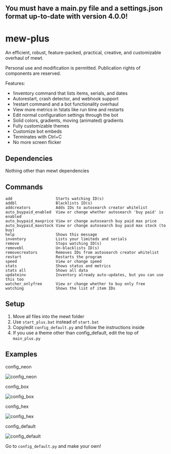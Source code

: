 ## You must have a main.py file and a settings.json format up-to-date with version 4.0.0!

# mew-plus
An efficient, robust, feature-packed, practical, creative, and customizable overhaul of mewt.

Personal use and modification is permitted. Publication rights of components are reserved.

Features:
- !inventory command that lists items, serials, and dates
- Autorestart, crash detector, and webhook support
- !restart command and a bot functionality overhaul
- View more metrics in !stats like run time and restarts
- Edit normal configuration settings through the bot 
- Solid colors, gradients, moving (animated) gradients
- Fully customizable themes
- Customize bot embeds
- Terminates with Ctrl+C
- No more screen flicker

## Dependencies
Nothing other than mewt dependencies

## Commands
```
add                   Starts watching ID(s)
addbl                 Blacklists ID(s)
addcreators           Adds IDs to autosearch creator whitelist
auto_buypaid_enabled  View or change whether autosearch 'buy paid' is enabled
auto_buypaid_maxprice View or change autosearch buy paid max price
auto_buypaid_maxstock View or change autosearch buy paid max stock (to buy)
help                  Shows this message
inventory             Lists your limiteds and serials
remove                Stops watching ID(s)
removebl              Un-blacklists ID(s)
removecreators        Removes IDs from autosearch creator whitelist
restart               Restarts the program
speed                 View or change speed
stats                 Shows status and metrics
stats all             Shows all data
updateinv             Inventory already auto-updates, but you can use this too
watcher_onlyfree      View or change whether to buy only free
watching              Shows the list of item IDs
```

## Setup
1. Move all files into the mewt folder
2. Use `start_plus.bat` instead of `start.bat`
3. Copy/edit `config_default.py` and follow the instructions inside
4. If you use a theme other than config_default, edit the top of `main_plus.py`

## Examples

config_neon

![config_neon](https://i.imgur.com/xc2181Z.png)

config_box

![config_box](https://i.imgur.com/QEamrqI.png)

config_hex

![config_hex](https://i.imgur.com/SC9AzUL.png)

config_default

![config_default](https://i.imgur.com/qFIiQJK.png)

Go to `config_default.py` and make your own!

